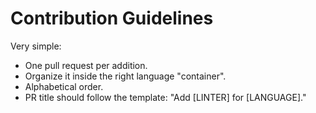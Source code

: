 # Contribution Guidelines

Very simple:

* One pull request per addition.
* Organize it inside the right language "container".
* Alphabetical order.
* PR title should follow the template: "Add [LINTER] for [LANGUAGE]."
